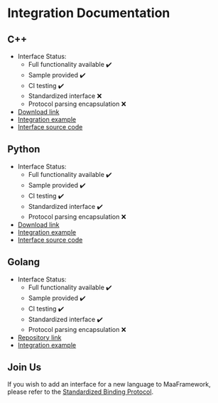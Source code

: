 # Integration Documentation

## C++

- Interface Status:
  - Full functionality available ✔️
  - Sample provided ✔️
  - CI testing ✔️
  - Standardized interface ❌
  - Protocol parsing encapsulation ❌
- [Download link](https://github.com/MaaXYZ/MaaFramework/releases)
- [Integration example](../../sample/cpp/main.cpp)
- [Interface source code](https://github.com/MaaXYZ/MaaFramework/tree/main/include)

## Python

- Interface Status:
  - Full functionality available ✔️
  - Sample provided ✔️
  - CI testing ✔️
  - Standardized interface ✔️
  - Protocol parsing encapsulation ❌
- [Download link](https://pypi.org/project/MaaFw/)
- [Integration example](../../sample/python/__main__.py)
- [Interface source code](https://github.com/MaaXYZ/MaaFramework/tree/main/source/binding/Python)


## Golang

- Interface Status:
  - Full functionality available ✔️
  - Sample provided ✔️
  - CI testing ✔️
  - Standardized interface ✔️
  - Protocol parsing encapsulation ❌
- [Repository link](https://github.com/MaaXYZ/maa-framework-go)
- [Integration example](https://github.com/MaaXYZ/maa-framework-go/tree/main/examples)


## Join Us

If you wish to add an interface for a new language to MaaFramework, please refer to the [Standardized Binding Protocol](4.2-StandardizedBindingProtocol.md).
